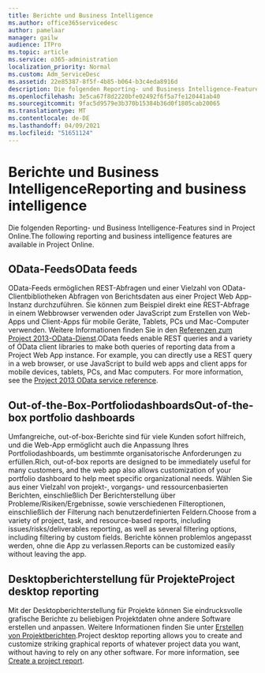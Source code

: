 ```yaml
---
title: Berichte und Business Intelligence
ms.author: office365servicedesc
author: pamelaar
manager: gailw
audience: ITPro
ms.topic: article
ms.service: o365-administration
localization_priority: Normal
ms.custom: Adm_ServiceDesc
ms.assetid: 22e85387-8f5f-4b85-b064-b3c4eda8916d
description: Die folgenden Reporting- und Business Intelligence-Features sind in Project Online.
ms.openlocfilehash: 3e5ca67f8d2220bfe02492f6f5a7fe120441ab40
ms.sourcegitcommit: 9fac5d9579e3b370b15384b36d0f1805cab20065
ms.translationtype: MT
ms.contentlocale: de-DE
ms.lasthandoff: 04/09/2021
ms.locfileid: "51651124"
---
```

# <a name="reporting-and-business-intelligence"></a><span data-ttu-id="3da5c-103">Berichte und Business Intelligence</span><span class="sxs-lookup"><span data-stu-id="3da5c-103">Reporting and business intelligence</span></span>

<span data-ttu-id="3da5c-104">Die folgenden Reporting- und Business Intelligence-Features sind in Project Online.</span><span class="sxs-lookup"><span data-stu-id="3da5c-104">The following reporting and business intelligence features are available in Project Online.</span></span>
  
## <a name="odata-feeds"></a><span data-ttu-id="3da5c-105">OData-Feeds</span><span class="sxs-lookup"><span data-stu-id="3da5c-105">OData feeds</span></span>

<span data-ttu-id="3da5c-p101">OData-Feeds ermöglichen REST-Abfragen und einer Vielzahl von OData-Clientbibliotheken Abfragen von Berichtsdaten aus einer Project Web App-Instanz durchzuführen. Sie können zum Beispiel direkt eine REST-Abfrage in einem Webbrowser verwenden oder JavaScript zum Erstellen von Web-Apps und Client-Apps für mobile Geräte, Tablets, PCs und Mac-Computer verwenden. Weitere Informationen finden Sie in den [Referenzen zum Project 2013-OData-Dienst](/previous-versions/office/project-odata/jj163015(v=office.15)).</span><span class="sxs-lookup"><span data-stu-id="3da5c-p101">OData feeds enable REST queries and a variety of OData client libraries to make both queries of reporting data from a Project Web App instance. For example, you can directly use a REST query in a web browser, or use JavaScript to build web apps and client apps for mobile devices, tablets, PCs, and Mac computers. For more information, see the [Project 2013 OData service reference](/previous-versions/office/project-odata/jj163015(v=office.15)).</span></span>
  
## <a name="out-of-the-box-portfolio-dashboards"></a><span data-ttu-id="3da5c-109">Out-of-the-Box-Portfoliodashboards</span><span class="sxs-lookup"><span data-stu-id="3da5c-109">Out-of-the-box portfolio dashboards</span></span>

<span data-ttu-id="3da5c-110">Umfangreiche, out-of-box-Berichte sind für viele Kunden sofort hilfreich, und die Web-App ermöglicht auch die Anpassung Ihres Portfoliodashboards, um bestimmte organisatorische Anforderungen zu erfüllen.</span><span class="sxs-lookup"><span data-stu-id="3da5c-110">Rich, out-of-box reports are designed to be immediately useful for many customers, and the web app also allows customization of your portfolio dashboard to help meet specific organizational needs.</span></span> <span data-ttu-id="3da5c-111">Wählen Sie aus einer Vielzahl von projekt-, vorgangs- und ressourcenbasierten Berichten, einschließlich Der Berichterstellung über Probleme/Risiken/Ergebnisse, sowie verschiedenen Filteroptionen, einschließlich der Filterung nach benutzerdefinierten Feldern.</span><span class="sxs-lookup"><span data-stu-id="3da5c-111">Choose from a variety of project, task, and resource-based reports, including issues/risks/deliverables reporting, as well as several filtering options, including filtering by custom fields.</span></span> <span data-ttu-id="3da5c-112">Berichte können problemlos angepasst werden, ohne die App zu verlassen.</span><span class="sxs-lookup"><span data-stu-id="3da5c-112">Reports can be customized easily without leaving the app.</span></span> 
  
## <a name="project-desktop-reporting"></a><span data-ttu-id="3da5c-113">Desktopberichterstellung für Projekte</span><span class="sxs-lookup"><span data-stu-id="3da5c-113">Project desktop reporting</span></span>

<span data-ttu-id="3da5c-p103">Mit der Desktopberichterstellung für Projekte können Sie eindrucksvolle grafische Berichte zu beliebigen Projektdaten ohne andere Software erstellen und anpassen. Weitere Informationen finden Sie unter [Erstellen von Projektberichten](https://go.microsoft.com/fwlink/?LinkID=823657&amp;clcid=0x409).</span><span class="sxs-lookup"><span data-stu-id="3da5c-p103">Project desktop reporting allows you to create and customize striking graphical reports of whatever project data you want, without having to rely on any other software. For more information, see [Create a project report](https://go.microsoft.com/fwlink/?LinkID=823657&amp;clcid=0x409).</span></span>

